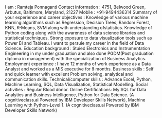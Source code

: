 I am : Ramteja Ponnaganti
Contact information : 4751, Belwood Green, Arbutus, Baltimore, Maryland, 21227
Mobile : +91-9494436314
Summary of your experience and career objectives : Knowledge of various machine learning algorithms such as Regression, Decision Trees, Random Forest, KNN, K-Means, SVM along with understanding ofstatistics. Knowledge of Python coding along with the awareness of data science libraries and statistical techniques. Strong exposure to data visualization tools such as Power BI and Tableau. I want to persuie my career in the field of Data Science.
Education background : Stuied Electronics and Instrumentation Engineering in my under graduation and also done PGDM(Post graduation diploma in management) with the specialization of Business Analytics.
Employment experience : I have 12 months of work experience as a Data Analyst and worked as a MIS executive for 8 months. 
Business skills : Self and quick learner with excellent Problem solving, analytical and communication skills. 
Technical/computer skills : Advance Excel, Python, Machine Learning, SQL, Data Visualization, Statistical Modelling.
Social activities : Regular Blood donor.
Online Certifications: My SQL for Data Analytics and Business Intelligence, Python for Data Science. (A cognitiveclass.ai Powered by IBM Developer Skills Network),  Machine Learning with Python-Level 1. (A cognitiveclass.ai Powered by IBM Developer Skills Network)
